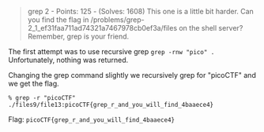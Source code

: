 > grep 2 - Points: 125 - (Solves: 1608)
> This one is a little bit harder. Can you find the flag in /problems/grep-2_1_ef31faa711ad74321a7467978cb0ef3a/files on the shell server? Remember, grep is your friend.

The first attempt was to use recursive grep `grep -rnw "pico" .`
Unfortunately, nothing was returned.

Changing the grep command slightly we recursively grep for "picoCTF" and we get the flag.

```
% grep -r "picoCTF"
./files9/file13:picoCTF{grep_r_and_you_will_find_4baaece4}
```
Flag: `picoCTF{grep_r_and_you_will_find_4baaece4}`

